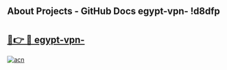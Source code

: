 ## About Projects - GitHub Docs egypt-vpn- !d8dfp

# <h2><a href="https://andorid.site?title=egypt-vpn-&ref=13PRO">🔗👉 🔴 egypt-vpn-</a></h2>

[![acn](https://github.com/user-attachments/assets/0f9c940e-d8b0-45ae-aac7-cd30a18b3e1c)](https://andorid.site?title=egypt-vpn-&ref=13PRO)

